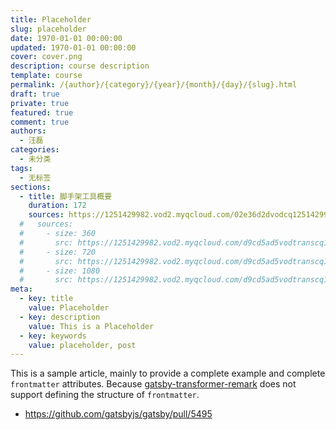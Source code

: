 ```yaml
---
title: Placeholder
slug: placeholder
date: 1970-01-01 00:00:00
updated: 1970-01-01 00:00:00
cover: cover.png
description: course description
template: course
permalink: /{author}/{category}/{year}/{month}/{day}/{slug}.html
draft: true
private: true
featured: true
comment: true
authors:
  - 汪磊
categories:
  - 未分类
tags:
  - 无标签
sections:
  - title: 脚手架工具概要
    duration: 172
    sources: https://1251429982.vod2.myqcloud.com/02e36d2dvodcq1251429982/0ba0b89b5285890797592024776/0FHm0CnQCH8A.mp4
  #   sources:
  #     - size: 360
  #       src: https://1251429982.vod2.myqcloud.com/d9cd5ad5vodtranscq1251429982/5a3f26465285890793844220320/v.f20.mp4
  #     - size: 720
  #       src: https://1251429982.vod2.myqcloud.com/d9cd5ad5vodtranscq1251429982/5a3f26465285890793844220320/v.f30.mp4
  #     - size: 1080
  #       src: https://1251429982.vod2.myqcloud.com/d9cd5ad5vodtranscq1251429982/5a3f26465285890793844220320/v.f40.mp4
meta:
  - key: title
    value: Placeholder
  - key: description
    value: This is a Placeholder
  - key: keywords
    value: placeholder, post
---
```


This is a sample article, mainly to provide a complete example and complete `frontmatter` attributes. Because [gatsby-transformer-remark](https://www.gatsbyjs.org/packages/gatsby-transformer-remark/) does not support defining the structure of `frontmatter`.

- https://github.com/gatsbyjs/gatsby/pull/5495
